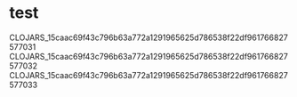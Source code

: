 # test

CLOJARS_15caac69f43c796b63a772a1291965625d786538f22df961766827577031
CLOJARS_15caac69f43c796b63a772a1291965625d786538f22df961766827577032
CLOJARS_15caac69f43c796b63a772a1291965625d786538f22df961766827577033

